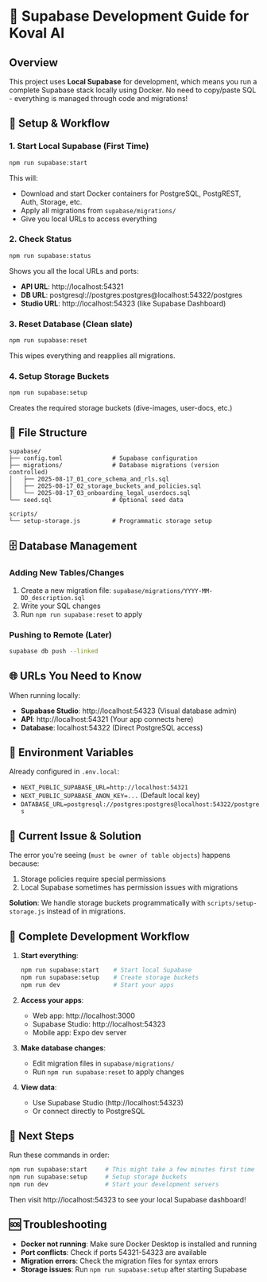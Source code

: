 # 🚀 Supabase Development Guide for Koval AI

## Overview

This project uses **Local Supabase** for development, which means you run a complete Supabase stack locally using Docker. No need to copy/paste SQL - everything is managed through code and migrations!

## 🔧 Setup & Workflow

### 1. **Start Local Supabase** (First Time)

```bash
npm run supabase:start
```

This will:

- Download and start Docker containers for PostgreSQL, PostgREST, Auth, Storage, etc.
- Apply all migrations from `supabase/migrations/`
- Give you local URLs to access everything

### 2. **Check Status**

```bash
npm run supabase:status
```

Shows you all the local URLs and ports:

- **API URL**: http://localhost:54321
- **DB URL**: postgresql://postgres:postgres@localhost:54322/postgres
- **Studio URL**: http://localhost:54323 (like Supabase Dashboard)

### 3. **Reset Database** (Clean slate)

```bash
npm run supabase:reset
```

This wipes everything and reapplies all migrations.

### 4. **Setup Storage Buckets**

```bash
npm run supabase:setup
```

Creates the required storage buckets (dive-images, user-docs, etc.)

## 📁 File Structure

```
supabase/
├── config.toml              # Supabase configuration
├── migrations/              # Database migrations (version controlled)
│   ├── 2025-08-17_01_core_schema_and_rls.sql
│   ├── 2025-08-17_02_storage_buckets_and_policies.sql
│   └── 2025-08-17_03_onboarding_legal_userdocs.sql
└── seed.sql                 # Optional seed data

scripts/
└── setup-storage.js         # Programmatic storage setup
```

## 🗄️ Database Management

### Adding New Tables/Changes

1. Create a new migration file: `supabase/migrations/YYYY-MM-DD_description.sql`
2. Write your SQL changes
3. Run `npm run supabase:reset` to apply

### Pushing to Remote (Later)

```bash
supabase db push --linked
```

## 🌐 URLs You Need to Know

When running locally:

- **Supabase Studio**: http://localhost:54323 (Visual database admin)
- **API**: http://localhost:54321 (Your app connects here)
- **Database**: localhost:54322 (Direct PostgreSQL access)

## 🔐 Environment Variables

Already configured in `.env.local`:

- `NEXT_PUBLIC_SUPABASE_URL=http://localhost:54321`
- `NEXT_PUBLIC_SUPABASE_ANON_KEY=...` (Default local key)
- `DATABASE_URL=postgresql://postgres:postgres@localhost:54322/postgres`

## 🚨 Current Issue & Solution

The error you're seeing (`must be owner of table objects`) happens because:

1. Storage policies require special permissions
2. Local Supabase sometimes has permission issues with migrations

**Solution**: We handle storage buckets programmatically with `scripts/setup-storage.js` instead of in migrations.

## 🔄 Complete Development Workflow

1. **Start everything**:

   ```bash
   npm run supabase:start    # Start local Supabase
   npm run supabase:setup    # Create storage buckets
   npm run dev               # Start your apps
   ```

2. **Access your apps**:
   - Web app: http://localhost:3000
   - Supabase Studio: http://localhost:54323
   - Mobile app: Expo dev server

3. **Make database changes**:
   - Edit migration files in `supabase/migrations/`
   - Run `npm run supabase:reset` to apply changes

4. **View data**:
   - Use Supabase Studio (http://localhost:54323)
   - Or connect directly to PostgreSQL

## 🎯 Next Steps

Run these commands in order:

```bash
npm run supabase:start     # This might take a few minutes first time
npm run supabase:setup     # Setup storage buckets
npm run dev                # Start your development servers
```

Then visit http://localhost:54323 to see your local Supabase dashboard!

## 🆘 Troubleshooting

- **Docker not running**: Make sure Docker Desktop is installed and running
- **Port conflicts**: Check if ports 54321-54323 are available
- **Migration errors**: Check the migration files for syntax errors
- **Storage issues**: Run `npm run supabase:setup` after starting Supabase

